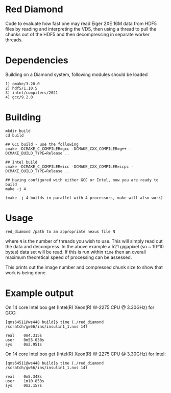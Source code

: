 # Red Diamond

Code to evaluate how fast one may read Eiger 2XE 16M data from HDF5 files by reading and interpreting the VDS, then using a thread to pull the chunks out of the HDF5 and then decompressing in separate worker threads.

# Dependencies

Building on a Diamond system, following modules should be loaded

```
1) cmake/3.20.0        
2) hdf5/1.10.5
3) intel/compilers/2021        
4) gcc/9.2.0

```

# Building

```
mkdir build
cd build

## GCC build - use the following
cmake -DCMAKE_C_COMPILER=gcc -DCMAKE_CXX_COMPILER=g++ -DCMAKE_BUILD_TYPE=Release ..

## Intel build
cmake -DCMAKE_C_COMPILER=icc -DCMAKE_CXX_COMPILER=icpc -DCMAKE_BUILD_TYPE=Release ..

## Having configured with either GCC or Intel, now you are ready to build
make -j 4

(make -j 4 builds in parallel with 4 processors, make will also work)
```

# Usage

```
red_diamond /path to an appropriate nexus file N
```

where `N` is the number of threads you wish to use. This will simply read out the data and decompress. In the above example a 521 gigapixel (so ~ 10^10 bytes) data set will be read. If this is run within `time` then an overall maximum theoretical speed of processing can be assessed.

This prints out the image number and compressed chunk size to show that work is being done. 

# Example output

On 14 core Intel box get (Intel(R) Xeon(R) W-2275 CPU @ 3.30GHz) for GCC:

```
[qms64511@ws448 build]$ time (./red_diamond /scratch/gw56/ins/insulin1_1.nxs 14)

real	0m4.315s
user	0m55.030s
sys	    0m2.951s
```
On 14 core Intel box get (Intel(R) Xeon(R) W-2275 CPU @ 3.30GHz) for Intel:
```
[qms64511@ws448 build]$ time (./red_diamond /scratch/gw56/ins/insulin1_1.nxs 14)

real	0m5.348s
user	1m10.853s
sys	    0m2.157s
```